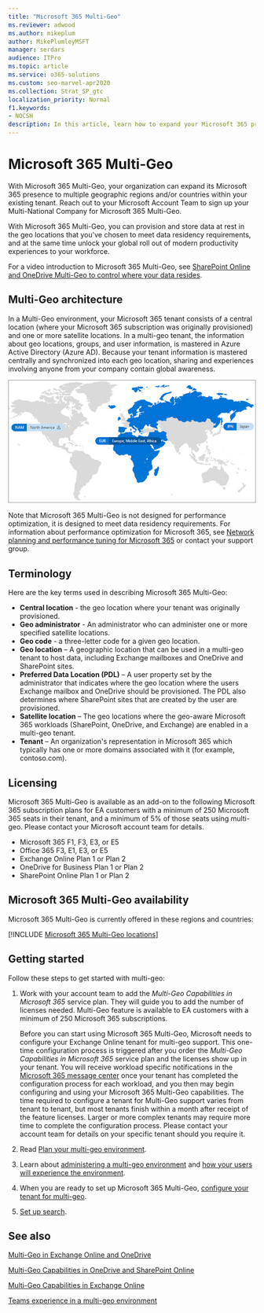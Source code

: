 ```yaml
---
title: "Microsoft 365 Multi-Geo"
ms.reviewer: adwood
ms.author: mikeplum
author: MikePlumleyMSFT
manager: serdars
audience: ITPro
ms.topic: article
ms.service: o365-solutions
ms.custom: seo-marvel-apr2020
ms.collection: Strat_SP_gtc
localization_priority: Normal
f1.keywords:
- NOCSH
description: In this article, learn how to expand your Microsoft 365 presence to multiple geographic regions with Microsoft 365 Multi-Geo.
---
```


# Microsoft 365 Multi-Geo

With Microsoft 365 Multi-Geo, your organization can expand its Microsoft 365 presence to multiple geographic regions and/or countries within your existing tenant. Reach out to your Microsoft Account Team to sign up your Multi-National Company for Microsoft 365 Multi-Geo.
  
With Microsoft 365 Multi-Geo, you can provision and store data at rest in the geo locations that you've chosen to meet data residency requirements, and at the same time unlock your global roll out of modern productivity experiences to your workforce.

For a video introduction to Microsoft 365 Multi-Geo, see [SharePoint Online and OneDrive Multi-Geo to control where your data resides](https://www.youtube.com/watch?v=Do9U3JuROhk).

## Multi-Geo architecture

In a Multi-Geo environment, your Microsoft 365 tenant consists of a central location (where your Microsoft 365 subscription was originally provisioned) and one or more satellite locations. In a multi-geo tenant, the information about geo locations, groups, and user information, is mastered in Azure Active Directory (Azure AD). Because your tenant information is mastered centrally and synchronized into each geo location, sharing and experiences involving anyone from your company contain global awareness.

![Screenshot of multi-geo map from the SharePoint admin center](../media/multi-geo-world-map.png)

Note that Microsoft 365 Multi-Geo is not designed for performance optimization, it is designed to meet data residency requirements. For information about performance optimization for Microsoft 365, see [Network planning and performance tuning for Microsoft 365](https://support.office.com/article/e5f1228c-da3c-4654-bf16-d163daee8848) or contact your support group.

## Terminology

Here are the key terms used in describing Microsoft 365 Multi-Geo:

- **Central location** - the geo location where your tenant was originally provisioned.
- **Geo administrator** - An administrator who can administer one or more specified satellite locations.
- **Geo code** - a three-letter code for a given geo location.
- **Geo location** – A geographic location that can be used in a multi-geo tenant to host data, including Exchange mailboxes and OneDrive and SharePoint sites.
- **Preferred Data Location (PDL)** – A user property set by the administrator that indicates where the geo location where the users Exchange mailbox and OneDrive should be provisioned. The PDL also determines where SharePoint sites that are created by the user are provisioned.
- **Satellite location** – The geo locations where the geo-aware Microsoft 365 workloads (SharePoint, OneDrive, and Exchange) are enabled in a multi-geo tenant.
- **Tenant** – An organization's representation in Microsoft 365 which typically has one or more domains associated with it (for example, contoso.com).

## Licensing

Microsoft 365 Multi-Geo is available as an add-on to the following Microsoft 365 subscription plans for EA customers with a minimum of 250 Microsoft 365 seats in their tenant, and a minimum of 5% of those seats using multi-geo. Please contact your Microsoft account team for details.

- Microsoft 365 F1, F3, E3, or E5
- Office 365 F3, E1, E3, or E5
- Exchange Online Plan 1 or Plan 2
- OneDrive for Business Plan 1 or Plan 2
- SharePoint Online Plan 1 or Plan 2

## Microsoft 365 Multi-Geo availability

Microsoft 365 Multi-Geo is currently offered in these regions and countries:

[!INCLUDE [Microsoft 365 Multi-Geo locations](../includes/microsoft-365-multi-geo-locations.md)]

## Getting started

Follow these steps to get started with multi-geo:

1. Work with your account team to add the _Multi-Geo Capabilities in Microsoft 365_ service plan. They will guide you to add the number of licenses needed. Multi-Geo feature is available to EA customers with a minimum of 250 Microsoft 365 subscriptions.

   Before you can start using Microsoft 365 Multi-Geo, Microsoft needs to configure your Exchange Online tenant for multi-geo support. This one-time configuration process is triggered after you order the *Multi-Geo Capabilities in Microsoft 365* service plan and the licenses show up in your tenant. You will receive workload specific notifications in the [Microsoft 365 message center](https://support.office.com/article/38FB3333-BFCC-4340-A37B-DEDA509C2093) once your tenant has completed the configuration process for each workload, and you then may begin configuring and using your Microsoft 365 Multi-Geo capabilities. The time required to configure a tenant for Multi-Geo support varies from tenant to tenant, but most tenants finish within a month after receipt of the feature licenses. Larger or more complex tenants may require more time to complete the configuration process. Please contact your account team for details on your specific tenant should you require it.

2. Read [Plan your multi-geo environment](plan-for-multi-geo.md).

3. Learn about [administering a multi-geo environment](administering-a-multi-geo-environment.md) and [how your users will experience the environment](multi-geo-user-experience.md).

4. When you are ready to set up Microsoft 365 Multi-Geo, [configure your tenant for multi-geo](multi-geo-tenant-configuration.md).

5. [Set up search](configure-search-for-multi-geo.md).

## See also

[Multi-Geo in Exchange Online and OneDrive](https://Aka.ms/GoMultiGeo)

[Multi-Geo Capabilities in OneDrive and SharePoint Online](multi-geo-capabilities-in-onedrive-and-sharepoint-online-in-microsoft-365.md)

[Multi-Geo Capabilities in Exchange Online](multi-geo-capabilities-in-exchange-online.md)

[Teams experience in a multi-geo environment](https://docs.microsoft.com/microsoftteams/teams-experience-o365odb-spo-multi-geo)
